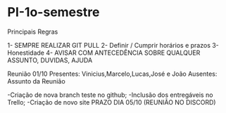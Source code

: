 # PI-1o-semestre

Principais Regras

1- SEMPRE REALIZAR GIT PULL
2- Definir / Cumprir horários e prazos
3- Honestidade
4- AVISAR COM ANTECEDÊNCIA SOBRE QUALQUER ASSUNTO, DUVIDAS, AJUDA

Reunião 01/10
Presentes: Vinicius,Marcelo,Lucas,José e João
Ausentes:           
                Assunto da Reunião

-Criação de nova branch teste no github;
-Inclusão dos entregáveis no Trello;
-Criação de novo site PRAZO DIA 05/10 (REUNIÃO NO DISCORD)
